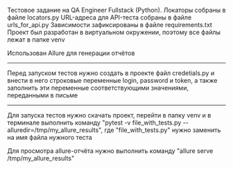 Тестовое задание на QA Engineer Fullstack (Python).
Локаторы собраны в файле locators.py
URL-адреса для API-теста собраны в файле urls_for_api.py
Зависимости зафиксированы в файле  requirements.txt
Проект был разработан в виртуальном окружении, поэтому все файлы лежат в папке venv

Использован Allure для генерации отчётов

*****
Перед запуском тестов нужно создать в проекте файл credetials.py и внести в него строковые переменные login, password и token, 
а также заполнить эти переменные соответствующими значениями, переданными в письме
*****

Для запуска тестов нужно скачать проект, перейти в папку venv и в терминале выполнить команду "pytest -v file_with_tests.py --alluredir=/tmp/my_allure_results", 
где "file_with_tests.py" нужно заменить на имя файла нужного теста

Для просмотра allure-отчёта нужно выполнить команду "allure serve /tmp/my_allure_results"
